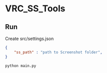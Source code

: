 # VRC_SS_Tools

## Run
Create src/settings.json
```json
{
    "ss_path" : "path to Screenshot folder",
}
```

```bash
python main.py
```